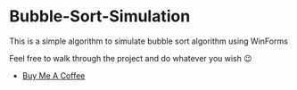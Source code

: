 # Bubble-Sort-Simulation

This is a simple algorithm to simulate bubble sort algorithm using WinForms

Feel free to walk through the project and do whatever you wish 😉




* [Buy Me A Coffee](https://www.buymeacoffee.com/kimfom01)
